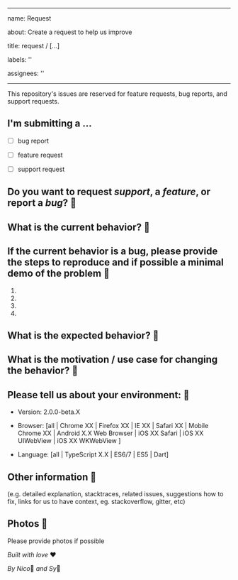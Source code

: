 
---

name:  Request

about:  Create a request to help us improve

title:  request / [...]

labels:  ''

assignees:  ''



---



This repository's issues are reserved for feature requests, bug reports, and support requests.



## I'm submitting a ...

- [ ] bug report

- [ ] feature request

- [ ] support request



## Do you want to request *support*, a *feature*, or report a *bug*? :bug:





## What is the current behavior? :dancers:





## If the current behavior is a bug, please provide the steps to reproduce and if possible a minimal demo of the problem :notebook:

1.

2.

3.

4.





## What is the expected behavior? :japanese_goblin:





## What is the motivation / use case for changing the behavior? :japanese_ogre:





## Please tell us about your environment: :speak_no_evil:



- Version: 2.0.0-beta.X

- Browser: [all | Chrome XX | Firefox XX | IE XX | Safari XX | Mobile Chrome XX | Android X.X Web Browser | iOS XX Safari | iOS XX UIWebView | iOS XX WKWebView ]

- Language: [all | TypeScript X.X | ES6/7 | ES5 | Dart]




## Other information :hear_no_evil:

 (e.g. detailed explanation, stacktraces, related issues, suggestions how to fix, links for us to have context, eg. stackoverflow, gitter, etc)



## Photos :see_no_evil:

Please provide photos if possible




_Built with love_ :heart:

_By Nico_:wolf: _and Sy_:turtle:

